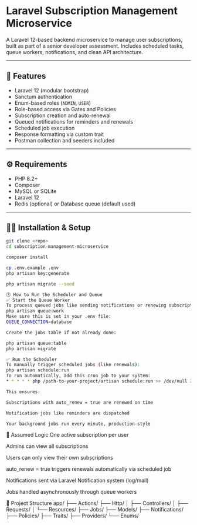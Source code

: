 # Laravel Subscription Management Microservice

A Laravel 12-based backend microservice to manage user subscriptions, built as part of a senior developer assessment. Includes scheduled tasks, queue workers, notifications, and clean API architecture.

---

## 🚀 Features

- Laravel 12 (modular bootstrap)
- Sanctum authentication
- Enum-based roles (`ADMIN`, `USER`)
- Role-based access via Gates and Policies
- Subscription creation and auto-renewal
- Queued notifications for reminders and renewals
- Scheduled job execution
- Response formatting via custom trait
- Postman collection and seeders included

---

## ⚙️ Requirements

- PHP 8.2+
- Composer
- MySQL or SQLite
- Laravel 12
- Redis (optional) or Database queue (default used)

---

## 🧑‍💻 Installation & Setup

```bash
git clone <repo>
cd subscription-management-microservice

composer install

cp .env.example .env
php artisan key:generate

php artisan migrate --seed

🕓 How to Run the Scheduler and Queue
✅ Start the Queue Worker
To process queued jobs like sending notifications or renewing subscriptions:
php artisan queue:work
Make sure this is set in your .env file:
QUEUE_CONNECTION=database

Create the jobs table if not already done:

php artisan queue:table
php artisan migrate

✅ Run the Scheduler
To manually trigger scheduled jobs (like renewals):
php artisan schedule:run
To run automatically, add this cron job to your system:
* * * * * php /path-to-your-project/artisan schedule:run >> /dev/null 2>&1 

This ensures:

Subscriptions with auto_renew = true are renewed on time

Notification jobs like reminders are dispatched

Your background jobs run every minute, production-style
```


🧠 Assumed Logic
One active subscription per user

Admins can view all subscriptions

Users can only view their own subscriptions

auto_renew = true triggers renewals automatically via scheduled job

Notifications sent via Laravel Notification system (log/mail)

Jobs handled asynchronously through queue workers



📂 Project Structure
app/
├── Actions/
├── Http/
│   ├── Controllers/
│   ├── Requests/
│   └── Resources/
├── Jobs/
├── Models/
├── Notifications/
├── Policies/
├── Traits/
├── Providers/
└── Enums/

